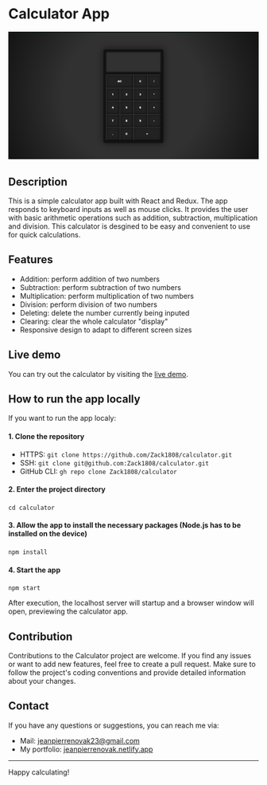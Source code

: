 # Calculator App

<p align="center"><img src="./public/calculator_preveiw.png" alt="Preview of the calculator app" /></p>

## Description

This is a simple calculator app built with React and Redux. The app responds to keyboard inputs as well as mouse clicks. It provides the user with basic arithmetic operations such as addition, subtraction, multiplication and division. This calculator is desgined to be easy and convenient to use for quick calculations.

## Features

- Addition: perform addition of two numbers
- Subtraction: perform subtraction of two numbers
- Multiplication: perform multiplication of two numbers
- Division: perform division of two numbers
- Deleting: delete the number currently being inputed
- Clearing: clear the whole calculator "display"
- Responsive design to adapt to different screen sizes

## Live demo

You can try out the calculator by visiting the [live demo](https://zack1808.github.io/calculator).

## How to run the app locally

If you want to run the app localy:

#### 1. Clone the repository

- HTTPS: `git clone https://github.com/Zack1808/calculator.git`
- SSH: `git clone git@github.com:Zack1808/calculator.git`
- GitHub CLI: `gh repo clone Zack1808/calculator`

#### 2. Enter the project directory

`cd calculator`

#### 3. Allow the app to install the necessary packages (Node.js has to be installed on the device)

`npm install`

#### 4. Start the app

`npm start`

After execution, the localhost server will startup and a browser window will open, previewing the calculator app.

## Contribution

Contributions to the Calculator project are welcome. If you find any issues or want to add new features, feel free to create a pull request. Make sure to follow the project's coding conventions and provide detailed information about your changes.

## Contact

If you have any questions or suggestions, you can reach me via:

- Mail: jeanpierrenovak23@gmail.com
- My portfolio: [jeanpierrenovak.netlify.app](https://jeanpierrenovak.netlify.app)

---

Happy calculating!
